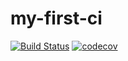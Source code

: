 # my-first-ci

[![Build Status](https://travis-ci.org/nomkhonwaan/my-first-ci.svg?branch=master)](https://travis-ci.org/nomkhonwaan/my-first-ci)
[![codecov](https://codecov.io/gh/nomkhonwaan/my-first-ci/branch/master/graph/badge.svg)](https://codecov.io/gh/nomkhonwaan/my-first-ci)
